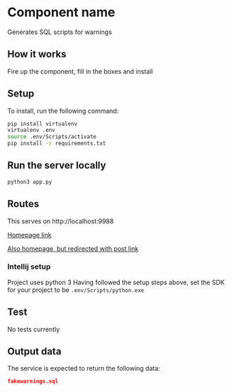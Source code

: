 # Component name
Generates SQL scripts for warnings

## How it works
Fire up the component, fill in the boxes and install 

## Setup
To install, run the following command:
```bash
pip install virtualenv
virtualenv .env
source .env/Scripts/activate
pip install -r requirements.txt
```

## Run the server locally

```bash
python3 app.py
```

## Routes

This serves on http://localhost:9988

[Homepage link](http://localhost:9988/)

[Also homepage, but redirected with post link](http://localhost:9988/handle_data)

### Intellij setup
Project uses python 3
Having followed the setup steps above, set the SDK for your project to be ```.env/Scripts/python.exe```

## Test
No tests currently

## Output data
The service is expected to return the following data:
```JSON
fakewarnings.sql
```